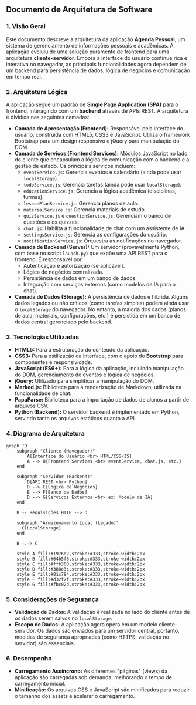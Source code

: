 ## Documento de Arquitetura de Software

### 1. Visão Geral

Este documento descreve a arquitetura da aplicação **Agenda Pessoal**, um sistema de gerenciamento de informações pessoais e acadêmicas. A aplicação evoluiu de uma solução puramente de frontend para uma arquitetura **cliente-servidor**. Embora a interface do usuário continue rica e interativa no navegador, as principais funcionalidades agora dependem de um backend para persistência de dados, lógica de negócios e comunicação em tempo real.

### 2. Arquitetura Lógica

A aplicação segue um padrão de **Single Page Application (SPA)** para o frontend, interagindo com um **backend** através de APIs REST. A arquitetura é dividida nas seguintes camadas:

- **Camada de Apresentação (Frontend):** Responsável pela interface do usuário, construída com HTML5, CSS3 e JavaScript. Utiliza o framework Bootstrap para um design responsivo e jQuery para manipulação do DOM.
- **Camada de Serviços (Frontend Services):** Módulos JavaScript no lado do cliente que encapsulam a lógica de comunicação com o backend e a gestão de estado. Os principais serviços incluem:
    - `eventService.js`: Gerencia eventos e calendário (ainda pode usar `localStorage`).
    - `todoService.js`: Gerencia tarefas (ainda pode usar `localStorage`).
    - `educationService.js`: Gerencia a lógica acadêmica (disciplinas, turmas).
    - `lessonPlanService.js`: Gerencia planos de aula.
    - `materialService.js`: Gerencia materiais de estudo.
    - `quizService.js` e `questionService.js`: Gerenciam o banco de questões e os quizzes.
    - `chat.js`: Habilita a funcionalidade de chat com um assistente de IA.
    - `settingsService.js`: Gerencia as configurações do usuário.
    - `notificationService.js`: Orquestra as notificações no navegador.
- **Camada de Backend (Server):** Um servidor (provavelmente Python, com base no script `launch.py`) que expõe uma API REST para o frontend. É responsável por:
    - Autenticação e autorização (se aplicável).
    - Lógica de negócios centralizada.
    - Persistência de dados em um banco de dados.
    - Integração com serviços externos (como modelos de IA para o chat).
- **Camada de Dados (Storage):** A persistência de dados é híbrida. Alguns dados legados ou não críticos (como tarefas simples) podem ainda usar o `localStorage` do navegador. No entanto, a maioria dos dados (planos de aula, materiais, configurações, etc.) é persistida em um banco de dados central gerenciado pelo backend.

### 3. Tecnologias Utilizadas

- **HTML5:** Para a estruturação do conteúdo da aplicação.
- **CSS3:** Para a estilização da interface, com o apoio do **Bootstrap** para componentes e responsividade.
- **JavaScript (ES6+):** Para a lógica da aplicação, incluindo manipulação do DOM, gerenciamento de eventos e lógica de negócios.
- **jQuery:** Utilizado para simplificar a manipulação do DOM.
- **Marked.js:** Biblioteca para a renderização de Markdown, utilizada na funcionalidade de chat.
- **PapaParse:** Biblioteca para a importação de dados de alunos a partir de arquivos CSV.
- **Python (Backend):** O servidor backend é implementado em Python, servindo tanto os arquivos estáticos quanto a API.

### 4. Diagrama de Arquitetura

```mermaid
graph TD
    subgraph "Cliente (Navegador)"
        A[Interface do Usuário <br> HTML/CSS/JS]
        A --> B{Frontend Services <br> eventService, chat.js, etc.}
    end

    subgraph "Servidor (Backend)"
        D[API REST <br> Python]
        D --> E{Lógica de Negócios}
        E --> F[Banco de Dados]
        D --> G[Serviços Externos <br> ex: Modelo de IA]
    end

    B -- Requisições HTTP --> D

    subgraph "Armazenamento Local (Legado)"
      C[LocalStorage]
    end

    B -.-> C

    style A fill:#1976d2,stroke:#333,stroke-width:2px
    style B fill:#64b5f6,stroke:#333,stroke-width:2px
    style C fill:#ffb300,stroke:#333,stroke-width:2px
    style D fill:#388e3c,stroke:#333,stroke-width:2px
    style E fill:#81c784,stroke:#333,stroke-width:2px
    style F fill:#d32f2f,stroke:#333,stroke-width:2px
    style G fill:#fbc02d,stroke:#333,stroke-width:2px
```

### 5. Considerações de Segurança

- **Validação de Dados:** A validação é realizada no lado do cliente antes de os dados serem salvos no `localStorage`.
- **Escopo de Dados:** A aplicação agora opera em um modelo cliente-servidor. Os dados são enviados para um servidor central, portanto, medidas de segurança apropriadas (como HTTPS, validação no servidor) são essenciais.

### 6. Desempenho

- **Carregamento Assíncrono:** As diferentes "páginas" (views) da aplicação são carregadas sob demanda, melhorando o tempo de carregamento inicial.
- **Minificação:** Os arquivos CSS e JavaScript são minificados para reduzir o tamanho dos assets e acelerar o carregamento.
